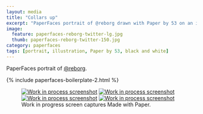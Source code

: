 ```yaml
---
layout: media
title: "Collars up"
excerpt: "PaperFaces portrait of @reborg drawn with Paper by 53 on an iPad."
image: 
  feature: paperfaces-reborg-twitter-lg.jpg
  thumb: paperfaces-reborg-twitter-150.jpg
category: paperfaces
tags: [portrait, illustration, Paper by 53, black and white]
---
```


PaperFaces portrait of [@reborg](http://twitter.com/reborg).

{% include paperfaces-boilerplate-2.html %}

<figure class="third">
	<a href="{{ site.url }}/images/paperfaces-reborg-process-1-lg.jpg"><img src="{{ site.url }}/images/paperfaces-reborg-process-1-600.jpg" alt="Work in process screenshot"></a>
	<a href="{{ site.url }}/images/paperfaces-reborg-process-2-lg.jpg"><img src="{{ site.url }}/images/paperfaces-reborg-process-2-600.jpg" alt="Work in process screenshot"></a>
	<a href="{{ site.url }}/images/paperfaces-reborg-process-3-lg.jpg"><img src="{{ site.url }}/images/paperfaces-reborg-process-3-600.jpg" alt="Work in process screenshot"></a>
	<a href="{{ site.url }}/images/paperfaces-reborg-process-4-lg.jpg"><img src="{{ site.url }}/images/paperfaces-reborg-process-4-600.jpg" alt="Work in process screenshot"></a>
	<figcaption>Work in progress screen captures Made with Paper.</figcaption>
</figure>